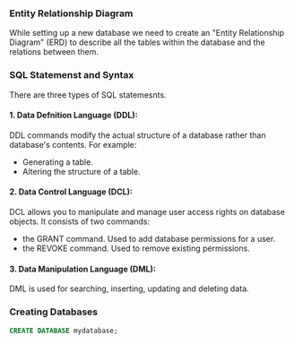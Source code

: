 ### Entity Relationship Diagram

While setting up a new database we need to create an "Entity Relationship Diagram" (ERD) to describe all the tables within the database and the relations between them.

### SQL Statemenst and Syntax

There are three types of SQL statemesnts.

#### 1. Data Defnition Language (DDL):

DDL commands modify the actual structure of a database rather than database's contents. For example:

- Generating a table.
- Altering the structure of a table.

#### 2. Data Control Language (DCL):

DCL allows you to manipulate and manage user access rights on database objects. It consists of two commands:

- the GRANT command. Used to add database permissions for a user.
- the REVOKE command. Used to remove existing permissions.

#### 3. Data Manipulation Language (DML):

DML is used for searching, inserting, updating and deleting data.

### Creating Databases

```sql
CREATE DATABASE mydatabase;
```
